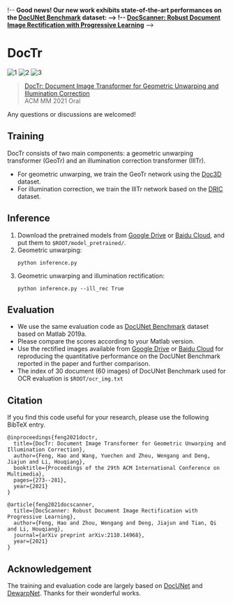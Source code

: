 !-- **Good news! Our new work exhibits state-of-the-art performances on the [DocUNet Benchmark](https://www3.cs.stonybrook.edu/~cvl/docunet.html) dataset:  -->
!-- [DocScanner: Robust Document Image Rectification with Progressive Learning](https://arxiv.org/pdf/2110.14968v2.pdf)** -->

# DocTr

![1](https://user-images.githubusercontent.com/50725551/144743905-2b81e3ab-f2f7-4eee-aa87-f37b740f6998.png)
![2](https://user-images.githubusercontent.com/50725551/144743916-2c0762d0-727f-4d9c-afb2-3161dbaea47a.png)
![3](https://user-images.githubusercontent.com/50725551/144743919-1ff821f1-f2b1-441b-a442-f29e05d08326.png)


> [DocTr: Document Image Transformer for Geometric Unwarping and Illumination Correction](https://arxiv.org/pdf/2110.12942.pdf)  
> ACM MM 2021 Oral

Any questions or discussions are welcomed!


## Training
DocTr consists of two main components: a geometric unwarping transformer (GeoTr) and an illumination correction transformer (IllTr).
- For geometric unwarping, we train the GeoTr network using the [Doc3D](https://github.com/fh2019ustc/doc3D-dataset) dataset.
- For illumination correction, we train the IllTr network based on the [DRIC](https://github.com/xiaoyu258/DocProj) dataset.

## Inference 
1. Download the pretrained models from [Google Drive](https://drive.google.com/drive/folders/1eZRxnRVpf5iy3VJakJNTKWw5Zk9g-F_0?usp=sharing) or [Baidu Cloud](https://pan.baidu.com/s/1Cq9bfyAJ9MWwxj0CarqmKw?pwd=jmy1), and put them to `$ROOT/model_pretrained/`.
2. Geometric unwarping:
    ```
    python inference.py
    ```
3. Geometric unwarping and illumination rectification:
    ```
    python inference.py --ill_rec True
    ```

## Evaluation
- We use the same evaluation code as [DocUNet Benchmark](https://www3.cs.stonybrook.edu/~cvl/docunet.html) dataset based on Matlab 2019a. 
- Please compare the scores according to your Matlab version.
- Use the rectified images available from [Google Drive](https://drive.google.com/drive/folders/1kJ34Nk18RVPwYK8mdfcQvU_67whD9tMe?usp=sharing) or [Baidu Cloud](https://pan.baidu.com/s/1Cq9bfyAJ9MWwxj0CarqmKw?pwd=jmy1) for reproducing the quantitative performance on the DocUNet Benchmark reported in the paper and further comparison.
- The index of 30 document (60 images) of DocUNet Benchmark used for OCR evaluation is ```$ROOT/ocr_img.txt```


## Citation

If you find this code useful for your research, please use the following BibTeX entry.

```
@inproceedings{feng2021doctr,
  title={DocTr: Document Image Transformer for Geometric Unwarping and Illumination Correction},
  author={Feng, Hao and Wang, Yuechen and Zhou, Wengang and Deng, Jiajun and Li, Houqiang},
  booktitle={Proceedings of the 29th ACM International Conference on Multimedia},
  pages={273--281},
  year={2021}
}
```

```
@article{feng2021docscanner,
  title={DocScanner: Robust Document Image Rectification with Progressive Learning},
  author={Feng, Hao and Zhou, Wengang and Deng, Jiajun and Tian, Qi and Li, Houqiang},
  journal={arXiv preprint arXiv:2110.14968},
  year={2021}
}
```


## Acknowledgement
The training and evaluation code are largely based on [DocUNet](https://www3.cs.stonybrook.edu/~cvl/docunet.html) and [DewarpNet](https://github.com/cvlab-stonybrook/DewarpNet). Thanks for their wonderful works.

